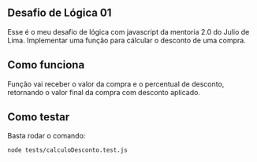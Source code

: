 Desafio de Lógica 01
---
Esse é o meu desafio de lógica com javascript da mentoria 2.0 do Julio de Lima. Implementar uma função para cálcular o desconto de uma compra.

Como funciona
---
Função vai receber o valor da compra e o percentual de desconto, retornando o valor final da compra com desconto aplicado.

Como testar
---
Basta rodar o comando:

````
node tests/calculoDesconto.test.js
````
